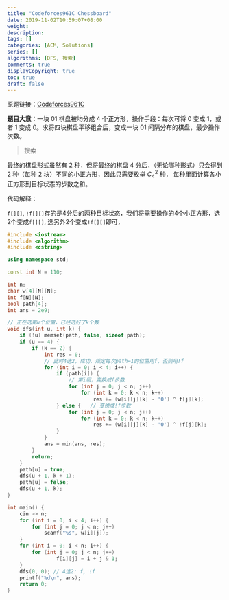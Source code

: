 ```yaml
---
title: "Codeforces961C Chessboard"
date: 2019-11-02T10:59:07+08:00
weight: 
description:
tags: []
categories: [ACM, Solutions]
series: []
algorithms: [DFS, 搜索]
comments: true
displayCopyright: true
toc: true
draft: false
---
```


原题链接：[Codeforces961C](http://codeforces.com/contest/961/problem/C )

**题目大意**：一块 $01$ 棋盘被均分成 $4$ 个正方形，操作手段：每次可将 $0$ 变成 $1$，或者 $1$ 变成 $0$。求将四块棋盘平移组合后，变成一块 $01$ 间隔分布的棋盘，最少操作次数。

<!--more-->

> 搜索

最终的棋盘形式虽然有 $2$ 种，但将最终的棋盘 $4$ 分后，（无论哪种形式）只会得到 $2$ 种（每种 $2$ 块）不同的小正方形，因此只需要枚举 $C^2_4$ 种， 每种里面计算各小正方形到目标状态的步数之和。

代码解释：

`f[][]`, `!f[][]`存的是$4$分后的两种目标状态，我们将需要操作的$4$个小正方形，选$2$个变成`f[][]`, 选另外$2$个变成`!f[][]`即可，

```cpp
#include <iostream>
#include <algorithm>
#include <cstring>

using namespace std;

const int N = 110;

int n;
char w[4][N][N];
int f[N][N];
bool path[4];
int ans = 2e9;

// 正在选第u个位置，已经选好了k个数
void dfs(int u, int k) {   
    if (!u) memset(path, false, sizeof path);
    if (u == 4) {
        if (k == 2) {   
            int res = 0;
            // 此时4选2，成功，规定每次path=1的位置用f，否则用!f
            for (int i = 0; i < 4; i++) {
                if (path[i]) {
                    // 第i层，变换成f步数
                    for (int j = 0; j < n; j++)
                        for (int k = 0; k < n; k++)
                            res += (w[i][j][k] - '0') ^ f[j][k];
                } else {   // 变换成!f步数
                    for (int j = 0; j < n; j++)
                        for (int k = 0; k < n; k++)
                            res += (w[i][j][k] - '0') ^ !f[j][k];
                }
            }
            ans = min(ans, res);
        }
        return;
    }
    path[u] = true;
    dfs(u + 1, k + 1);
    path[u] = false;
    dfs(u + 1, k);
}

int main() {
    cin >> n;
    for (int i = 0; i < 4; i++) {
        for (int j = 0; j < n; j++)
            scanf("%s", w[i][j]);
    }
    for (int i = 0; i < n; i++) {
        for (int j = 0; j < n; j++)
                f[i][j] = i + j & 1;  
    }
    dfs(0, 0); // 4选2: f, !f
    printf("%d\n", ans);
    return 0;
}
```